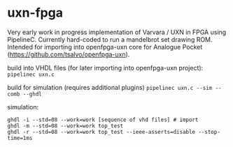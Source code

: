 # uxn-fpga
Very early work in progress implementation of Varvara / UXN in FPGA using PipelineC. Currently hard-coded to run a mandelbrot set drawing ROM. Intended for importing into openfpga-uxn core for Analogue Pocket (https://github.com/tsalvo/openfpga-uxn).

build into VHDL files (for later importing into openfpga-uxn project):
`pipelinec uxn.c`

build for simulation (requires additional plugins)
`pipelinec uxn.c --sim --comb --ghdl` 

simulation:
```
ghdl -i --std=08 --work=work [sequence of vhd files] # import
ghdl -m --std=08 --work=work top_test
ghdl -r --std=08 --work=work top_test --ieee-asserts=disable --stop-time=1ms
```

